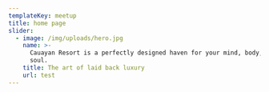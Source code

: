 ```yaml
---
templateKey: meetup
title: home page
slider:
  - image: /img/uploads/hero.jpg
    name: >-
      Cauayan Resort is a perfectly designed haven for your mind, body, and
      soul.
    title: The art of laid back luxury
    url: test
---
```


